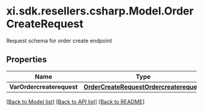 # xi.sdk.resellers.csharp.Model.OrderCreateRequest
Request schema for order create endpoint

## Properties

Name | Type | Description | Notes
------------ | ------------- | ------------- | -------------
**VarOrdercreaterequest** | [**OrderCreateRequestOrdercreaterequest**](OrderCreateRequestOrdercreaterequest.md) |  | [optional] 

[[Back to Model list]](../README.md#documentation-for-models) [[Back to API list]](../README.md#documentation-for-api-endpoints) [[Back to README]](../README.md)

